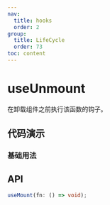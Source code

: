```yaml
---
nav:
  title: hooks
  order: 2
group:
  title: LifeCycle
  order: 73
toc: content
---
```

# useUnmount

在卸载组件之前执行该函数的钩子。

## 代码演示

### 基础用法

<code src="./demo/demo1.tsx"></code>

## API

```typescript
useMount(fn: () => void);
```